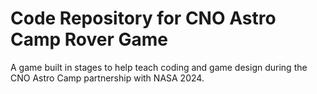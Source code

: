 # Code Repository for CNO Astro Camp Rover Game
A game built in stages to help teach coding and game design during the CNO Astro Camp partnership with NASA 2024.
